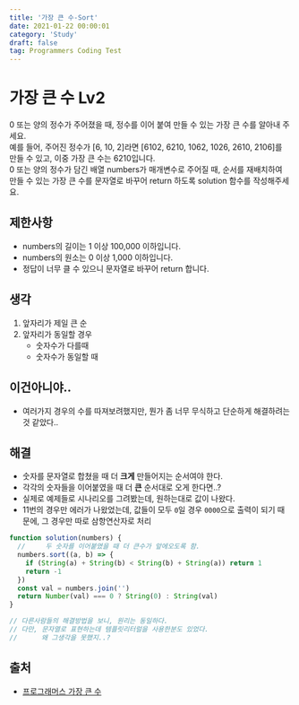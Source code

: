 ```yaml
---
title: '가장 큰 수-Sort'
date: 2021-01-22 00:00:01
category: 'Study'
draft: false
tag: Programmers Coding Test
---
```


# 가장 큰 수 Lv2

0 또는 양의 정수가 주어졌을 때, 정수를 이어 붙여 만들 수 있는 가장 큰 수를 알아내 주세요.
<br>
예를 들어, 주어진 정수가 [6, 10, 2]라면 [6102, 6210, 1062, 1026, 2610, 2106]를 만들 수 있고, 이중 가장 큰 수는 6210입니다.
<br>
0 또는 양의 정수가 담긴 배열 numbers가 매개변수로 주어질 때, 순서를 재배치하여 만들 수 있는 가장 큰 수를 문자열로 바꾸어 return 하도록 solution 함수를 작성해주세요.

## 제한사항

- numbers의 길이는 1 이상 100,000 이하입니다.
- numbers의 원소는 0 이상 1,000 이하입니다.
- 정답이 너무 클 수 있으니 문자열로 바꾸어 return 합니다.

## 생각

1. 앞자리가 제일 큰 순
2. 앞자리가 동일할 경우
   - 숫자수가 다를때
   - 숫자수가 동일할 때

## 이건아니야..

- 여러가지 경우의 수를 따져보려했지만, 뭔가 좀 너무 무식하고 단순하게 해결하려는 것 같았다..

## 해결

- 숫자를 문자열로 합쳤을 때 더 **크게** 만들어지는 순서여야 한다.
- 각각의 숫자들을 이어붙였을 때 더 **큰** 순서대로 오게 한다면..?
- 실제로 예제들로 시나리오를 그려봤는데, 원하는대로 값이 나왔다.
- 11번의 경우만 에러가 나왔었는데, 값들이 모두 `0`일 경우 `0000`으로 출력이 되기 때문에, 그 경우만 따로 삼항연산자로 처리

```js
function solution(numbers) {
  //     두 숫자를 이어붙였을 때 더 큰수가 앞에오도록 함.
  numbers.sort((a, b) => {
    if (String(a) + String(b) < String(b) + String(a)) return 1
    return -1
  })
  const val = numbers.join('')
  return Number(val) === 0 ? String(0) : String(val)
}

// 다른사람들의 해결방법을 보니, 원리는 동일하다.
// 다만, 문자열로 표현하는데 템플릿리터럴을 사용한분도 있었다.
//      왜 그생각을 못했지..?
```

## 출처

- [프로그래머스 가장 큰 수](https://programmers.co.kr/learn/courses/30/lessons/42746)
